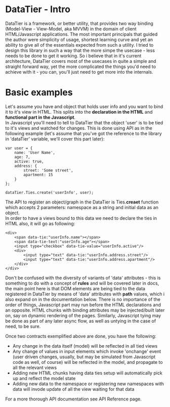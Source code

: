 DataTier - Intro
================

DataTier is a framework, or better utility, that provides two way binding (Model-View - View-Model, aka MVVM) in the domain of client HTML/Javascript applications.
The most important principals that guided the author were simplicity of usage, shortest learning curve and yet an ability to give all of the essentials expected from such a utility.
I tried to design this library in such a way that the more simpe the usecase - less needs to be done to get it working.
So i believe that in it's current architecture, DataTier covers most of the usecases in quite a simple and straight forward way, yet the more complicated the things you'd need to achieve with it - you can, you'll just need to get more into the internals.


Basic examples
==============

Let's assume you have and object that holds user info and you want to bind it to it's view in HTML. This splits into the <b>declaration in the HTML</b> and <b>functional part in the Javascript</b>.<br>
In Javascript you'll need to tell to DataTier that the object 'user' is to be tied to it's views and watched for changes. This is done using API as in the following example (let's assume that you've got the reference to the library in 'dataTier' variable, we'll cover this part later):

<pre><code>var user = {
	name: 'User Name',
	age: 7,
	active: true,
	address: {
		street: 'Some street',
		apartment: 15
	}
};

dataTier.Ties.create('userInfo', user);</code></pre>

The API to register an object/graph in the DataTier is Ties.<b>creaet</b> function which accepts 2 parameters: namespace as a string and initial data as an object.<br>
In order to have a views bound to this data we need to declare the ties in HTML also, it will go as following:

<pre><code>&lt;div&gt;
	&lt;span data-tie:"userInfo.name"&gt;&lt;/span&gt;
	&lt;span data-tie-text:"userInfo.age"&gt;&lt;/span&gt;
	&lt;input type="checkbox" data-tie-value="userInfo.active"/&gt;
	&lt;div&gt;
		&lt;input type="text" data-tie:"userInfo.address.street"/&gt;
		&lt;input type="text" data-tie:"userInfo.address.apartment"/&gt;
	&lt;/div&gt;
&lt;/div&gt;</code></pre>

Don't be confused with the diversity of variants of 'data' attributes - this is something to do with a concept of <b>rules</b> and will be covered later in docs, the main point here is that DOM elements are being tied to the data registered in DataTier by means of 'data' attributes with <b>path</b> values, which i also expand on in the documentation below.
There is no importance of the order of things, Javascript part may run before the HTML declarations and an opposite. HTML chunks with binding attributes may be injected/built later on, say on dynamic rendering of the pages.
Similarly, Javascript tying may be done as part of any later async flow, as well as untying in the case of need, to be sure.

Once two contracts exemplified above are done, you have the following:
<ul>
	<li>Any change in the data itself (model) will be reflected in all tied views</li>
	<li>Any change of values in input elements which invoke 'onchange' event (user driven changes, usually, but may be simulated from Javascript code as well, of course) will be reflected in the model, and propagate to all the relevant views</li>
	<li>Adding new HTML chunks having data ties setup will automatically pick up and reflect the model state</li>
	<li>Adding new data to the namespace or registering new namespaces with data will invode update of all the view waiting for that data</li>
</ul>

For a more thorough API documentation see API Reference page.